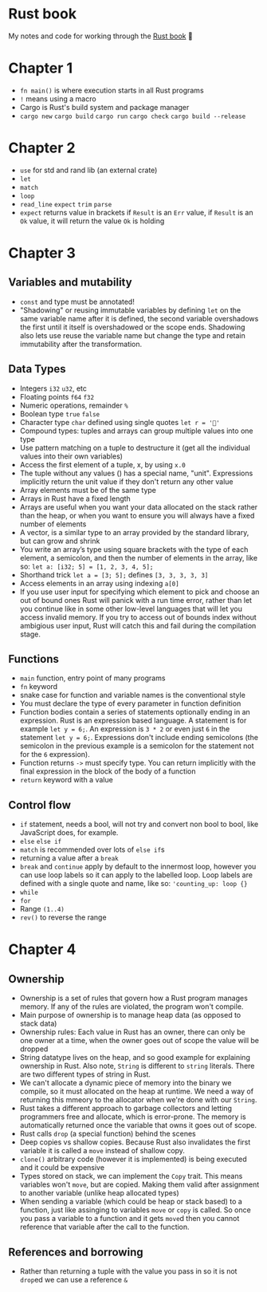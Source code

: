 # Rust book
My notes and code for working through the [Rust book](https://doc.rust-lang.org/book/ch20-02-multithreaded.html) 🦀

# Chapter 1
* `fn main()` is where execution starts in all Rust programs
* `!` means using a macro
* Cargo is Rust's build system and package manager
* `cargo new` `cargo build` `cargo run` `cargo check` `cargo build --release`

# Chapter 2
* `use` for std and rand lib (an external crate)
* `let`
* `match`
* `loop`
* `read_line` `expect` `trim` `parse`
* `expect` returns value in brackets if `Result` is an `Err` value, if `Result` is an `Ok` value, it will return the value `Ok` is holding

# Chapter 3
## Variables and mutability
* `const` and type must be annotated!
* "Shadowing" or reusing immutable variables by defining `let` on the same variable name after it is defined, the second variable overshadows the first until it itself is overshadowed or the scope ends. Shadowing also lets use reuse the variable name but change the type and retain immutability after the transformation.

## Data Types
* Integers `i32` `u32`, etc
* Floating points `f64` `f32`
* Numeric operations, remainder `%`
* Boolean type `true` `false`
* Character type `char` defined using single quotes `let r = '🦀'`
* Compound types: tuples and arrays can group multiple values into one type
* Use pattern matching on a tuple to destructure it (get all the individual values into their own variables)
* Access the first element of a tuple, x, by using `x.0`
* The tuple without any values () has a special name, "unit". Expressions implicitly return the unit value if they don't return any other value
* Array elements must be of the same type
* Arrays in Rust have a fixed length
* Arrays are useful when you want your data allocated on the stack rather than the heap, or when you want to ensure you will always have a fixed number of elements
* A vector, is a similar type to an array provided by the standard library, but can grow and shrink
* You write an array’s type using square brackets with the type of each element, a semicolon, and then the number of elements in the array, like so: `let a: [i32; 5] = [1, 2, 3, 4, 5];`
* Shorthand trick `let a = [3; 5];` defines `[3, 3, 3, 3, 3]`
* Access elements in an array using indexing `a[0]`
* If you use user input for specifying which element to pick and choose an out of bound ones Rust will panick with a run time error, rather than let you continue like in some other low-level languages that will let you access invalid memory. If you try to access out of bounds index without ambigious user input, Rust will catch this and fail during the compilation stage.

## Functions
* `main` function, entry point of many programs
* `fn` keyword
* snake case for function and variable names is the conventional style
* You must declare the type of every parameter in function definition
* Function bodies contain a series of statements optionally ending in an expression. Rust is an expression based language. A statement is for example `let y = 6;`. An expression is `3 * 2` or even just `6` in the statement `let y = 6;`. Expressions don't include ending semicolons (the semicolon in the previous example is a semicolon for the statement not for the `6` expression).
* Function returns `->` must specify type. You can return implicitly with the final expression in the block of the body of a function
* `return` keyword with a value

## Control flow
* `if` statement, needs a bool, will not try and convert non bool to bool, like JavaScript does, for example.
* `else` `else if`
* `match` is recommended over lots of `else if`s
* returning a value after a `break`
* `break` and `continue` apply by default to the innermost loop, however you can use loop labels so it can apply to the labelled loop. Loop labels are defined with a single quote and name, like so: `'counting_up: loop {}`
* `while`
* `for`
* Range `(1..4)`
* `rev()` to reverse the range

# Chapter 4
## Ownership
* Ownership is a set of rules that govern how a Rust program manages memory. If any of the rules are violated, the program won't compile.
* Main purpose of ownership is to manage heap data (as opposed to stack data)
* Ownership rules: Each value in Rust has an owner, there can only be one owner at a time, when the owner goes out of scope the value will be dropped
* String datatype lives on the heap, and so good example for explaining ownership in Rust. Also note, `String` is different to `string` literals. There are two different types of string in Rust.
* We can't allocate a dynamic piece of memory into the binary we compile, so it must allocated on the heap at runtime. We need a way of returning this mmeory to the allocator when we're done with our `String`.
* Rust takes a different approach to garbage collectors and letting programmers free and allocate, which is error-prone. The memory is automatically returned once the variable that owns it goes out of scope.
* Rust calls `drop` (a special function) behind the scenes
* Deep copies vs shallow copies. Because Rust also invalidates the first variable it is called a `move` instead of shallow copy.
* `clone()` arbitrary code (however it is implemented) is being executed and it could be expensive
* Types stored on stack, we can implement the `Copy` trait. This means variables won't `move`, but are copied. Making them valid after assignment to another variable (unlike heap allocated types)
* When sending a variable (which could be heap or stack based) to a function, just like assinging to variables `move` or `copy` is called. So once you pass a variable to a function and it gets `move`d then you cannot reference that variable after the call to the function.
## References and borrowing
* Rather than returning a tuple with the value you pass in so it is not `drop`ed we can use a reference `&`
